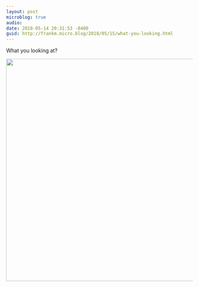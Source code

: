 ```yaml
---
layout: post
microblog: true
audio: 
date: 2018-05-14 20:31:53 -0400
guid: http://frankm.micro.blog/2018/05/15/what-you-looking.html
---
```

What you looking at?

<img src="http://frankmcpherson.blog/uploads/2018/726387a811.jpg" width="600" height="600" />
